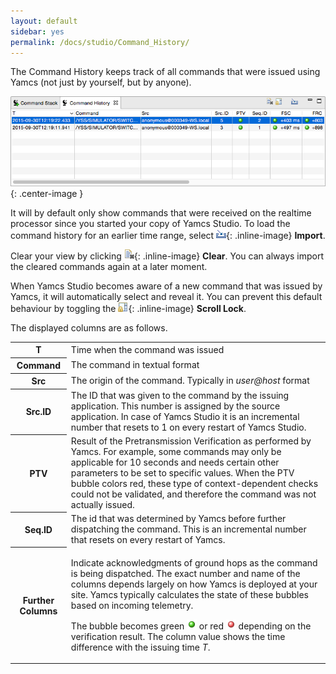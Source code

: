 ```yaml
---
layout: default
sidebar: yes
permalink: /docs/studio/Command_History/
---
```


The Command History keeps track of all commands that were issued using Yamcs (not just by yourself, but by anyone).

![Command Stack](/assets/studio/cmdhist.png){: .center-image }

It will by default only show commands that were received on the realtime processor since you started your copy of Yamcs Studio. To load the command history for an earlier time range, select ![Import](/assets/studio/icons/import_wiz.gif){: .inline-image} **Import**.

Clear your view by clicking ![Import](/assets/studio/icons/clear.png){: .inline-image} **Clear**. You can always import the cleared commands again at a later moment.

When Yamcs Studio becomes aware of a new command that was issued by Yamcs, it will automatically select and reveal it. You can prevent this default behaviour by toggling the ![Scroll Lock](/assets/studio/icons/lock_co.png){: .inline-image} **Scroll Lock**.

The displayed columns are as follows.

<table class="inline">
    <tr>
        <th>T</th>
        <td>Time when the command was issued</td>
    </tr>
    <tr>
        <th>Command</th>
        <td>The command in textual format</td>
    </tr>
    <tr>
        <th>Src</th>
        <td>The origin of the command. Typically in <em>user@host</em> format</td>
    </tr>
    <tr>
        <th>Src.ID</th>
        <td>The ID that was given to the command by the issuing application. This number is assigned by the source application. In case of Yamcs Studio it is an incremental number that resets to 1 on every restart of Yamcs Studio.</td>
    </tr>
    <tr>
        <th>PTV</th>
        <td>Result of the Pretransmission Verification as performed by Yamcs. For example, some commands may only be applicable for 10 seconds and needs certain other parameters to be set to specific values. When the PTV bubble colors red, these type of context-dependent checks could not be validated, and therefore the command was not actually issued.</td>
    </tr>
    <tr>
        <th>Seq.ID</th>
        <td>The id that was determined by Yamcs before further dispatching the command. This is an incremental number that resets on every restart of Yamcs.</td>
    </tr>
    <tr>
        <th>Further Columns</th>
        <td>
            <p>Indicate acknowledgments of ground hops as the command is being dispatched. The exact number and name of the columns depends largely on how Yamcs is deployed at your site. Yamcs typically calculates the state of these bubbles based on incoming telemetry.</p>
            <p>The bubble becomes green <img src="/assets/studio/icons/ok.png" class=".inline-image"> or red <img src="/assets/studio/icons/nok.png" class=".inline-image"> depending on the verification result. The column value shows the time difference with the issuing time <em>T</em>.</p>
        </td>
    </tr>
</table>
